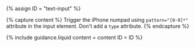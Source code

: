 {% assign ID = "text-input" %}

{% capture content %}
Trigger the iPhone numpad using `pattern="[0-9]*"` attribute in the input element. Don't add a `type` attribute.
{% endcapture %}

{% include guidance.liquid  content = content  ID = ID %}
